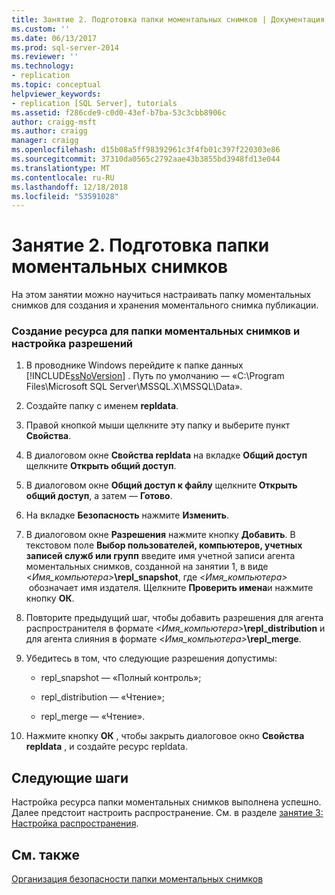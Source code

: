 ```yaml
---
title: Занятие 2. Подготовка папки моментальных снимков | Документация Майкрософт
ms.custom: ''
ms.date: 06/13/2017
ms.prod: sql-server-2014
ms.reviewer: ''
ms.technology:
- replication
ms.topic: conceptual
helpviewer_keywords:
- replication [SQL Server], tutorials
ms.assetid: f286cde9-c0d0-43ef-b7ba-53c3cbb8906c
author: craigg-msft
ms.author: craigg
manager: craigg
ms.openlocfilehash: d15b08a5ff98392961c3f4fb01c397f220303e86
ms.sourcegitcommit: 37310da0565c2792aae43b3855bd3948fd13e044
ms.translationtype: MT
ms.contentlocale: ru-RU
ms.lasthandoff: 12/18/2018
ms.locfileid: "53591028"
---
```

# <a name="lesson-2-preparing-the-snapshot-folder"></a>Занятие 2. Подготовка папки моментальных снимков
  На этом занятии можно научиться настраивать папку моментальных снимков для создания и хранения моментального снимка публикации.  
  
### <a name="to-create-a-share-for-the-snapshot-folder-and-assign-permissions"></a>Создание ресурса для папки моментальных снимков и настройка разрешений  
  
1.  В проводнике Windows перейдите к папке данных [!INCLUDE[ssNoVersion](../../includes/ssnoversion-md.md)] . Путь по умолчанию — «C:\Program Files\Microsoft SQL Server\MSSQL.X\MSSQL\Data».  
  
2.  Создайте папку с именем **repldata**.  
  
3.  Правой кнопкой мыши щелкните эту папку и выберите пункт **Свойства**.  
  
4.  В диалоговом окне **Свойства repldata** на вкладке **Общий доступ** щелкните **Открыть общий доступ**.  
  
5.  В диалоговом окне **Общий доступ к файлу** щелкните **Открыть общий доступ**, а затем — **Готово**.  
  
6.  На вкладке **Безопасность** нажмите **Изменить**.  
  
7.  В диалоговом окне **Разрешения** нажмите кнопку **Добавить**. В текстовом поле **Выбор пользователей, компьютеров, учетных записей служб или групп** введите имя учетной записи агента моментальных снимков, созданной на занятии 1, в виде \<_Имя_компьютера>_**\repl_snapshot**, где \<*Имя_компьютера>*  обозначает имя издателя. Щелкните **Проверить имена**и нажмите кнопку **ОК**.  
  
8.  Повторите предыдущий шаг, чтобы добавить разрешения для агента распространителя в формате \<_Имя_компьютера>_**\repl_distribution** и для агента слияния в формате \<_Имя_компьютера>_**\repl_merge**.  
  
9. Убедитесь в том, что следующие разрешения допустимы:  
  
    -   repl_snapshot — «Полный контроль»;  
  
    -   repl_distribution — «Чтение»;  
  
    -   repl_merge — «Чтение».  
  
10. Нажмите кнопку **ОК** , чтобы закрыть диалоговое окно **Свойства repldata** , и создайте ресурс repldata.  
  
## <a name="next-steps"></a>Следующие шаги  
 Настройка ресурса папки моментальных снимков выполнена успешно. Далее предстоит настроить распространение. См. в разделе [занятие 3: Настройка распространения](lesson-3-configuring-distribution.md).  
  
## <a name="see-also"></a>См. также  
 [Организация безопасности папки моментальных снимков](security/secure-the-snapshot-folder.md)  
  
  
